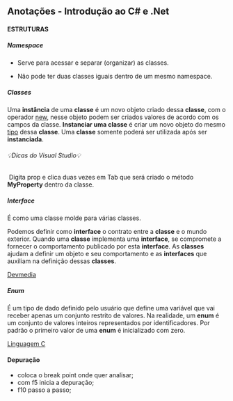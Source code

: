 ## Anotações - Introdução ao C# e .Net



#### ESTRUTURAS

##### Namespace

- Serve para acessar e separar (organizar) as classes. 

- Não pode ter duas classes iguais dentro de um mesmo namespace.

  

##### Classes

Uma **instância** de uma **classe** é um novo objeto criado dessa **classe**, com o operador <u>new</u>, nesse objeto podem ser criados valores de acordo com os campos da classe. **Instanciar uma classe** é criar um novo objeto do mesmo <u>tipo</u> dessa **classe**. Uma **classe** somente poderá ser utilizada após ser **instanciada**. 



###### 💡Dicas do Visual Studio💡

​	Digita prop e clica duas vezes em Tab que será criado o método **MyProperty** dentro da classe.



##### Interface

É como uma classe molde para várias classes.

Podemos definir como **interface** o contrato entre a **classe** e o mundo exterior. Quando uma **classe** implementa uma **interface**, se compromete a fornecer o comportamento publicado por esta **interface**. As **classes** ajudam a definir um objeto e seu comportamento e as **interfaces** que auxiliam na definição dessas **classes**.

[Devmedia](https://www.devmedia.com.br/interfaces-programacao-orientada-a-objetos/18695#:~:text=Podemos%20definir%20como%20interface%20o,auxiliam%20na%20defini%C3%A7%C3%A3o%20dessas%20classes.)



##### Enum

É um tipo de dado definido pelo usuário que define uma variável que vai receber apenas um conjunto restrito de valores. Na realidade, um **enum** é um conjunto de valores inteiros representados por identificadores. Por padrão o primeiro valor de uma **enum** é inicializado com zero.

[Linguagem C](http://linguagemc.com.br/enum-em-c/)



#### Depuração

- coloca o break point onde quer analisar;
- com f5 inicia a depuração;
- f10 passo a passo;

